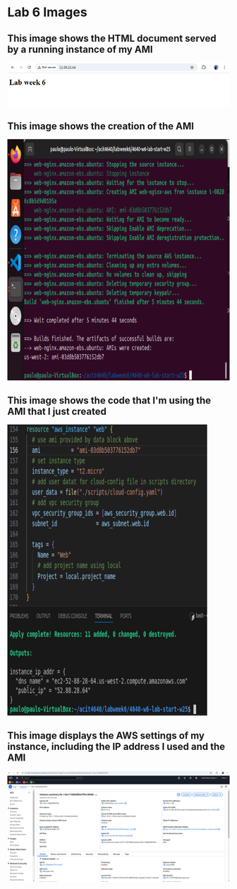 # Lab 6 Images


## This image shows the HTML document served by a running instance of my AMI
![Web Page Screenshot](Lab6Website.png)


## This image shows the creation of the AMI
![AMI Creation](Lab6AMICreation.png)


## This image shows the code that I'm using the AMI that I just created
![Instance Creation with AMI](Lab6Code.png)


## This image displays the AWS settings of my instance, including the IP address I used and the AMI
![AWS Image](Lab6AWSami.png)

